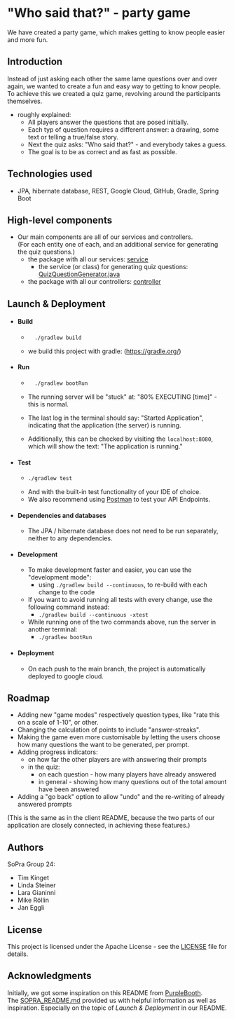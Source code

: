 # "Who said that?" - party game  
We have created a party game, which makes getting to know people easier and more fun. 

## Introduction
Instead of just asking each other the same lame questions over and over again, we wanted to create a fun
and easy way to getting to know people. To achieve this we created a quiz game, revolving around the participants
themselves.   

- roughly explained:
  - All players answer the questions that are posed initially.
  - Each typ of question requires a different answer: a drawing, some text or telling a true/false story.
  - Next the quiz asks: "Who said that?" - and everybody takes a guess. 
  - The goal is to be as correct and as fast as possible.  

## Technologies used

- JPA, hibernate database, REST, Google Cloud, GitHub, Gradle, Spring Boot


## High-level components

- Our main components are all of our services and controllers.   
(For each entity one of each, and an additional service for generating the quiz questions.)
  - the package with all our services: [service](src%2Fmain%2Fjava%2Fch%2Fuzh%2Fifi%2Fhase%2Fsoprafs23%2Fservice)  
    - the service (or class) for generating quiz questions: 
    [QuizQuestionGenerator.java](src%2Fmain%2Fjava%2Fch%2Fuzh%2Fifi%2Fhase%2Fsoprafs23%2Fservice%2Fquiz%2FQuizQuestionGenerator.java)
  - the package with all our controllers: [controller](src%2Fmain%2Fjava%2Fch%2Fuzh%2Fifi%2Fhase%2Fsoprafs23%2Fcontroller)


## Launch & Deployment

- #### Build  

  - ```bash
      ./gradlew build 
    ```
  - we build this project with gradle: (https://gradle.org/)

  
- #### Run

  - ```bash
      ./gradlew bootRun
      ```
  
  - The running server will be "stuck" at: "80% EXECUTING [time]" - this is normal. 
  - The last log in the terminal should 
    say: "Started Application", indicating that the application (the server) is running.
  - Additionally, this can be checked by visiting the `localhost:8080`, which will show the text: "The application is running."

- #### Test
  - ```bash
    ./gradlew test
    ```
  - And with the built-in test functionality of your IDE of choice.
  - We also recommend using [Postman](https://www.getpostman.com) to test your API Endpoints.

- #### Dependencies and databases 
  - The JPA / hibernate database does not need to be run separately, neither to any dependencies.  


- #### Development
  - To make development faster and easier, you can use the "development mode":
    - using `./gradlew build --continuous`, to re-build with each change to the code
  - If you want to avoid running all tests with every change, use the following command instead:
      - `./gradlew build --continuous -xtest`
  - While running one of the two commands above, run the server in another terminal:
    - `./gradlew bootRun`


- #### Deployment 
  - On each push to the main branch, the project is automatically deployed to google cloud.  

    
## Roadmap

- Adding new "game modes" respectively question types, like "rate this on a scale of 1-10", or other.
- Changing the calculation of points to include "answer-streaks". 
- Making the game even more customisable by letting the users choose how many questions the want to be generated, per prompt. 
- Adding progress indicators:
  - on how far the other players are with answering their prompts
  - in the quiz: 
    - on each question - how many players have already answered 
    - in general - showing how many questions out of the total amount have been answered
- Adding a "go back" option to allow "undo" and the re-writing of already answered prompts  

(This is the same as in the client README, because the two parts of our application are closely connected, in achieving these features.)


## Authors
SoPra Group 24:
- Tim Kinget
- Linda Steiner
- Lara Gianinni
- Mike Röllin
- Jan Eggli


## License

This project is licensed under the Apache License - see the [LICENSE](LICENSE) file for details.


## Acknowledgments

Initially, we got some inspiration on this README from [PurpleBooth](https://github.com/PurpleBooth).  
The [SOPRA_README.md](SOPRA_README.md) provided us with helpful information as well as inspiration. Especially on the 
topic of _Launch & Deployment_ in our README. 